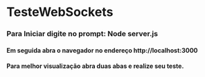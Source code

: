 # TesteWebSockets

### Para Iniciar digite no prompt: Node server.js
#### Em seguida abra o navegador no endereço http://localhost:3000
#### Para melhor visualização abra duas abas e realize seu teste.